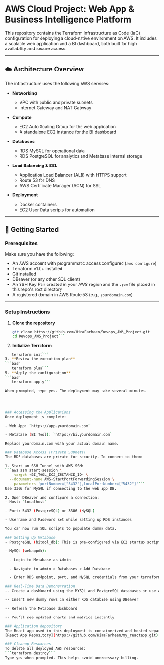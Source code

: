 # AWS Cloud Project: Web App & Business Intelligence Platform

This repository contains the Terraform Infrastructure as Code (IaC) configuration for deploying a cloud-native environment on AWS. It includes a scalable web application and a BI dashboard, both built for high availability and secure access.

---

## ☁️ Architecture Overview

The infrastructure uses the following AWS services:

- **Networking**
  - VPC with public and private subnets
  - Internet Gateway and NAT Gateway

- **Compute**
  - EC2 Auto Scaling Group for the web application
  - A standalone EC2 instance for the BI dashboard

- **Databases**
  - RDS MySQL for operational data
  - RDS PostgreSQL for analytics and Metabase internal storage

- **Load Balancing & SSL**
  - Application Load Balancer (ALB) with HTTPS support
  - Route 53 for DNS
  - AWS Certificate Manager (ACM) for SSL

- **Deployment**
  - Docker containers
  - EC2 User Data scripts for automation

---

## 🚀 Getting Started

### Prerequisites

Make sure you have the following:

- An AWS account with programmatic access configured (`aws configure`)
- Terraform v1.0+ installed
- Git installed
- DBeaver (or any other SQL client)
- An SSH Key Pair created in your AWS region and the `.pem` file placed in this repo's root directory
- A registered domain in AWS Route 53 (e.g., `yourdomain.com`)

---

### Setup Instructions

1. **Clone the repository**  
   ```bash
   git clone https://github.com/HinaFarheen/Devops_AWS_Project.git
   cd Devops_AWS_Project```

2. **Initialize Terraform**
```bash
   terraform init```
3. **Review the execution plan**
```bash
   terraform plan```
5. **Apply the configuration**
```bash
   terraform apply```

When prompted, type yes. The deployment may take several minutes.




### Accessing the Applications
Once deployment is complete:

- Web App: `https://app.yourdomain.com`

- Metabase (BI Tool): `https://bi.yourdomain.com`

Replace yourdomain.com with your actual domain name.

### Database Access (Private Subnets)
The RDS databases are private for security. To connect to them:

1. Start an SSH Tunnel with AWS SSM:
```aws ssm start-session \
  --target <BI_TOOL_EC2_INSTANCE_ID> \
  --document-name AWS-StartPortForwardingSession \
  --parameters 'portNumber=["5432"],localPortNumber=["5432"]'```
Use 3306 for MySQL if connecting to the web app DB.

2. Open DBeaver and configure a connection:
- Host: `localhost`

- Port: 5432 (PostgreSQL) or 3306 (MySQL)

- Username and Password set while setting up RDS instances
 
You can now run SQL scripts to populate dummy data.

### Setting Up Metabase
- PostgreSQL (bitool_db): This is pre-configured via EC2 startup script.

- MySQL (webappdb):

  - Login to Metabase as Admin

  - Navigate to Admin > Databases > Add Database

  - Enter RDS endpoint, port, and MySQL credentials from your terraform.tfvars

### Real-Time Data Demonstration
-- Create a dashboard using the MYSQL and PostgreSQL databases or use an existing one.

-- Insert new dummy rows in either RDS database using DBeaver

-- Refresh the Metabase dashboard

-- You’ll see updated charts and metrics instantly

### Application Repository
The React app used in this deployment is containerized and hosted separately. Make sure to replace this with your own fork:
[React App Repository](https://github.com/HinaFarheen/my_reactapp.git)

### Cleanup Resources
To delete all deployed AWS resources:
```terraform destroy```
Type yes when prompted. This helps avoid unnecessary billing.

